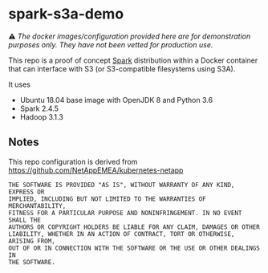 # spark-s3a-demo

⚠️ _The docker images/configuration provided here are for demonstration purposes only. They have not been vetted for production use._

This repo is a proof of concept [Spark](https://spark.apache.org ) distribution within a Docker container that can interface with S3 (or S3-compatible filesystems using S3A).

It uses

* Ubuntu 18.04 base image with OpenJDK 8 and Python 3.6
* Spark 2.4.5
* Hadoop 3.1.3

## Notes

This repo configuration is derived from https://github.com/NetAppEMEA/kubernetes-netapp

```
THE SOFTWARE IS PROVIDED "AS IS", WITHOUT WARRANTY OF ANY KIND, EXPRESS OR
IMPLIED, INCLUDING BUT NOT LIMITED TO THE WARRANTIES OF MERCHANTABILITY,
FITNESS FOR A PARTICULAR PURPOSE AND NONINFRINGEMENT. IN NO EVENT SHALL THE
AUTHORS OR COPYRIGHT HOLDERS BE LIABLE FOR ANY CLAIM, DAMAGES OR OTHER
LIABILITY, WHETHER IN AN ACTION OF CONTRACT, TORT OR OTHERWISE, ARISING FROM,
OUT OF OR IN CONNECTION WITH THE SOFTWARE OR THE USE OR OTHER DEALINGS IN
THE SOFTWARE.
```